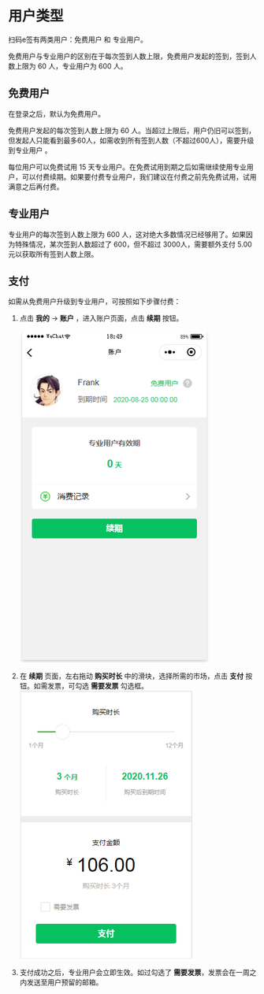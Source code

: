 # 用户类型

扫码e签有两类用户：免费用户 和 专业用户。

免费用户与专业用户的区别在于每次签到人数上限，免费用户发起的签到，签到人数上限为 60 人，专业用户为 600 人。

## 免费用户

在登录之后，默认为免费用户。

免费用户发起的每次签到人数上限为 60 人。当超过上限后，用户仍旧可以签到，但发起人只能看到最多60人，如需收到所有签到人数（不超过600人），需要升级到专业用户 。

每位用户可以免费试用 15 天专业用户。在免费试用到期之后如需继续使用专业用户，可以付费续期。如果要付费专业用户，我们建议在付费之前先免费试用，试用满意之后再付费。

## 专业用户

专业用户的每次签到人数上限为 600 人，这对绝大多数情况已经够用了。如果因为特殊情况，某次签到人数超过了 600，但不超过 3000人，需要额外支付 5.00 元以获取所有签到人数上限。

## 支付

如需从免费用户升级到专业用户，可按照如下步骤付费：

1. 点击 **我的** -&gt; **账户** ，进入账户页面，点击 **续期** 按钮。   

   ![&#x626B;&#x7801;e&#x7B7E;](../.gitbook/assets/account.png)

2. 在 **续期** 页面，左右拖动 **购买时长** 中的滑块，选择所需的市场，点击 **支付** 按钮。如需发票，可勾选 **需要发票** 勾选框。  ![](../.gitbook/assets/buy.png) 
3. 支付成功之后，专业用户会立即生效。如过勾选了 **需要发票**，发票会在一周之内发送至用户预留的邮箱。

